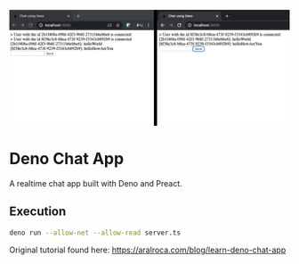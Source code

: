 ![Screenshot - Deno Chat App](./screenshot.png)

# Deno Chat App

A realtime chat app built with Deno and Preact.

## Execution

```bash
deno run --allow-net --allow-read server.ts
```

Original tutorial found here: https://aralroca.com/blog/learn-deno-chat-app
